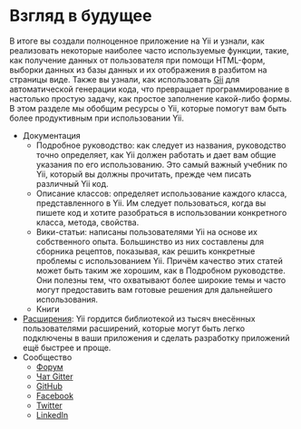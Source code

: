 Взгляд в будущее
=============

В итоге вы создали полноценное приложение на Yii и узнали, как реализовать некоторые 
наиболее часто используемые функции, такие, как получение данных от пользователя 
при помощи HTML-форм, выборки данных из базы данных и их отображения в разбитом на страницы виде. 
Также вы узнали,  как использовать [Gii](https://github.com/yiisoft/yii2-gii/blob/master/docs/guide/README.md) для
автоматической генерации кода, что превращает программирование в настолько простую задачу, как простое заполнение
какой-либо формы. В этом разделе мы обобщим ресурсы о Yii, которые помогут вам быть более продуктивным при использовании Yii.

* Документация
    - Подробное руководство:
      как следует из названия, руководство точно определяет, 
	  как Yii должен работать и дает вам общие указания по его использованию. 
	  Это самый важный учебник по Yii, который вы должны прочитать, прежде чем писать различный Yii код.
    - Описание классов:
      определяет использование каждого класса, представленного в Yii. 
	  Им следует пользоваться, когда вы пишете код и хотите разобраться в использовании конкретного класса, метода, свойства.
    - Вики-статьи:
      написаны пользователями Yii на основе их собственного опыта. 
	  Большинство из них составлены для сборника рецептов, показывая, как решить конкретные проблемы с использованием Yii. 
	  Причём качество этих статей может быть таким же хорошим, как в Подробном руководстве. 
	  Они полезны тем, что охватывают более широкие темы и часто могут предоставить вам готовые решения для дальнейшего использования.
    - Книги
* [Расширения](http://www.yiiframework.com/extensions/):
  Yii гордится библиотекой из тысяч внесённых пользователями расширений, 
  которые могут быть легко подключены в ваши приложения и сделать разработку приложений ещё быстрее и проще.
* Сообщество
    - [Форум](http://www.yiiframework.com/forum/)
    - [Чат Gitter](https://gitter.im/yiisoft/yii2/rus)
    - [GitHub](https://github.com/yiisoft/yii2)
    - [Facebook](https://www.facebook.com/groups/yiitalk/)
    - [Twitter](https://twitter.com/yiiframework)
    - [LinkedIn](https://www.linkedin.com/groups/yii-framework-1483367)
